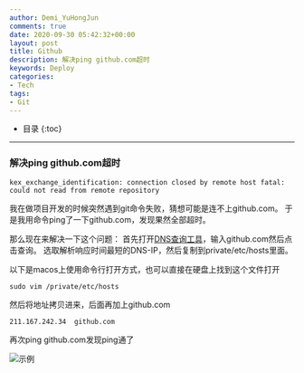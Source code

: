 ```yaml
---
author: Demi_YuHongJun
comments: true
date: 2020-09-30 05:42:32+00:00
layout: post
title: Github
description: 解决ping github.com超时
keywords: Deploy
categories:
- Tech
tags:
- Git
---
```

* 目录
{:toc}
---

### 解决ping github.com超时

```
kex_exchange_identification: connection closed by remote host fatal: could not read from remote repository
```
我在做项目开发的时候突然遇到git命令失败，猜想可能是连不上github.com。
于是我用命令ping了一下github.com，发现果然全部超时。

那么现在来解决一下这个问题：
首先打开[DNS查询工具](https://tools.ipip.net/dns.php)，输入github.com然后点击查询。
选取解析响应时间最短的DNS-IP，然后复制到private/etc/hosts里面。

以下是macos上使用命令行打开方式，也可以直接在硬盘上找到这个文件打开
```
sudo vim /private/etc/hosts
```
然后将地址拷贝进来，后面再加上github.com
```
211.167.242.34  github.com
```
再次ping github.com发现ping通了

![示例](https://yuhongjun.github.io/assets/media/2020-09-30.png)
